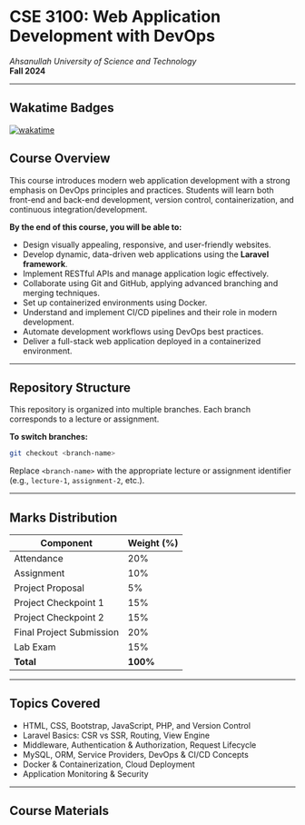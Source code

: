 # CSE 3100: Web Application Development with DevOps

_Ahsanullah University of Science and Technology_  
**Fall 2024**

---
## Wakatime Badges

[![wakatime](https://wakatime.com/badge/user/25bd1379-89ac-47c1-8743-d56b2288f599/project/ef66ad79-a9b8-47e0-810d-b3bd802cb5bd.svg)](https://wakatime.com/badge/user/25bd1379-89ac-47c1-8743-d56b2288f599/project/ef66ad79-a9b8-47e0-810d-b3bd802cb5bd)
## Course Overview

This course introduces modern web application development with a strong emphasis on DevOps principles and practices. Students will learn both front-end and back-end development, version control, containerization, and continuous integration/development.

**By the end of this course, you will be able to:**

- Design visually appealing, responsive, and user-friendly websites.
- Develop dynamic, data-driven web applications using the **Laravel framework**.
- Implement RESTful APIs and manage application logic effectively.
- Collaborate using Git and GitHub, applying advanced branching and merging techniques.
- Set up containerized environments using Docker.
- Understand and implement CI/CD pipelines and their role in modern development.
- Automate development workflows using DevOps best practices.
- Deliver a full-stack web application deployed in a containerized environment.

---

## Repository Structure

This repository is organized into multiple branches. Each branch corresponds to a lecture or assignment.

**To switch branches:**

```bash
git checkout <branch-name>
```

Replace `<branch-name>` with the appropriate lecture or assignment identifier (e.g., `lecture-1`, `assignment-2`, etc.).

---

## Marks Distribution

| Component                | Weight (%) |
| ------------------------ | ---------- |
| Attendance               | 20%        |
| Assignment               | 10%        |
| Project Proposal         | 5%         |
| Project Checkpoint 1     | 15%        |
| Project Checkpoint 2     | 15%        |
| Final Project Submission | 20%        |
| Lab Exam                 | 15%        |
| **Total**                | **100%**   |

---

## Topics Covered

- HTML, CSS, Bootstrap, JavaScript, PHP, and Version Control
- Laravel Basics: CSR vs SSR, Routing, View Engine
- Middleware, Authentication & Authorization, Request Lifecycle
- MySQL, ORM, Service Providers, DevOps & CI/CD Concepts
- Docker & Containerization, Cloud Deployment
- Application Monitoring & Security

---

## Course Materials
